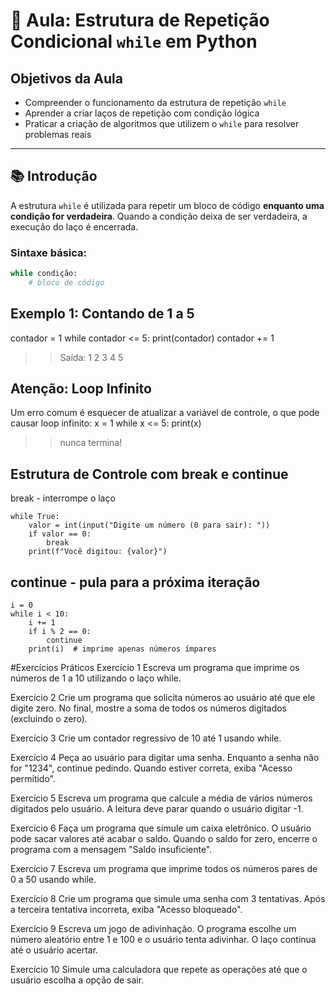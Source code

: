 # 🐍 Aula: Estrutura de Repetição Condicional `while` em Python

## Objetivos da Aula

- Compreender o funcionamento da estrutura de repetição `while`
- Aprender a criar laços de repetição com condição lógica
- Praticar a criação de algoritmos que utilizem o `while` para resolver problemas reais

---

## 📚 Introdução

A estrutura `while` é utilizada para repetir um bloco de código **enquanto uma condição for verdadeira**. Quando a condição deixa de ser verdadeira, a execução do laço é encerrada.

### Sintaxe básica:

```python
while condição:
    # bloco de código
```

## Exemplo 1: Contando de 1 a 5
contador = 1
while contador <= 5:
    print(contador)
    contador += 1

>>Saída:
1
2
3
4
5

## Atenção: Loop Infinito
Um erro comum é esquecer de atualizar a variável de controle, o que pode causar loop infinito:
x = 1
while x <= 5:
    print(x)
>> nunca termina!


## Estrutura de Controle com break e continue
break - interrompe o laço
```
while True:
    valor = int(input("Digite um número (0 para sair): "))
    if valor == 0:
        break
    print(f"Você digitou: {valor}")
```
## continue - pula para a próxima iteração
```
i = 0
while i < 10:
    i += 1
    if i % 2 == 0:
        continue
    print(i)  # imprime apenas números ímpares
```


#Exercícios Práticos
Exercício 1
Escreva um programa que imprime os números de 1 a 10 utilizando o laço while.

Exercício 2
Crie um programa que solicita números ao usuário até que ele digite zero. No final, mostre a soma de todos os números digitados (excluindo o zero).

Exercício 3
Crie um contador regressivo de 10 até 1 usando while.

Exercício 4
Peça ao usuário para digitar uma senha. Enquanto a senha não for "1234", continue pedindo. Quando estiver correta, exiba "Acesso permitido".

Exercício 5
Escreva um programa que calcule a média de vários números digitados pelo usuário. A leitura deve parar quando o usuário digitar -1.

Exercício 6
Faça um programa que simule um caixa eletrônico. O usuário pode sacar valores até acabar o saldo. Quando o saldo for zero, encerre o programa com a mensagem "Saldo insuficiente".

Exercício 7
Escreva um programa que imprime todos os números pares de 0 a 50 usando while.

Exercício 8
Crie um programa que simule uma senha com 3 tentativas. Após a terceira tentativa incorreta, exiba "Acesso bloqueado".

Exercício 9
Escreva um jogo de adivinhação. O programa escolhe um número aleatório entre 1 e 100 e o usuário tenta adivinhar. O laço continua até o usuário acertar.

Exercício 10
Simule uma calculadora que repete as operações até que o usuário escolha a opção de sair.
```
